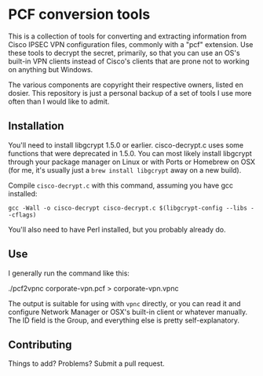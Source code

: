 PCF conversion tools
====================

This is a collection of tools for converting and extracting information from 
Cisco IPSEC VPN configuration files, commonly with a "pcf" extension. Use these
tools to decrypt the secret, primarily, so that you can use an OS's built-in
VPN clients instead of Cisco's clients that are prone not to working on 
anything but Windows.

The various components are copyright their respective owners, listed en dosier.
This repository is just a personal backup of a set of tools I use more often 
than I would like to admit.

Installation
------------

You'll need to install libgcrypt 1.5.0 or earlier. cisco-decrypt.c uses some
functions that were deprecated in 1.5.0. You can most likely install libgcrypt
through your package manager on Linux or with Ports or Homebrew on OSX (for me,
it's usually just a `brew install libgcrypt` away on a new build).

Compile `cisco-decrypt.c` with this command, assuming you have gcc installed:

    gcc -Wall -o cisco-decrypt cisco-decrypt.c $(libgcrypt-config --libs --cflags)

You'll also need to have Perl installed, but you probably already do.

Use
---

I generally run the command like this:

   ./pcf2vpnc corporate-vpn.pcf > corporate-vpn.vpnc

The output is suitable for using with `vpnc` directly, or you can read it and
configure Network Manager or OSX's built-in client or whatever manually. The 
ID field is the Group, and everything else is pretty self-explanatory.

Contributing
------------

Things to add? Problems? Submit a pull request.
